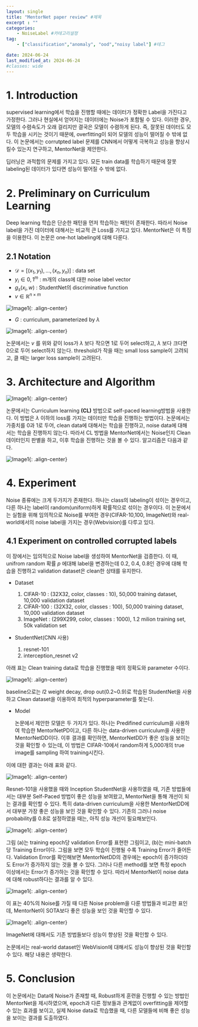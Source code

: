 ```yaml
---
layout: single
title: "MentorNet paper review" #제목
excerpt : ""
categories: 
    - NoiseLabel #카테고리설정
tag: 
    - ["classification","anomaly", "ood","noisy label"] #테그

date: 2024-06-24
last_modified_at: 2024-06-24
#classes: wide    
---
```


# 1. Introduction
supervised learning에서 학습을 진행할 때에는 데이터가 정확한 Label을 가진다고 가정한다. 그러나 현실에서 얻어지는 데이터에는 Noise가 포함될 수 있다. 이러한 경우, 모델의 수렴속도가 오래 걸리지만 결국은 모델이 수렴하게 된다. 즉, 잘못된 데이터도 모두 학습을 시키는 것이기 때문에, overfitting이 되어 모델의 성능이 떨어질 수 밖에 없다. 이 논문에서는 corrutpted label 문제를 CNN에서 어떻게 극복하고 성능을 향상시킬수 있는지 연구하고, MentorNet을 제안한다. 

딥러닝은 과적합의 문제를 가지고 있다. 모든 train data를 학습하기 때문에 잘못 labeling된 데이터가 있다면 성능이 떨어질 수 밖에 없다. 

# 2.  Preliminary on Curriculum Learning
Deep learning 학습은 단순한 패턴을 먼저 학습하는 패턴이 존재한다. 따라서 Noise label을 가진 데이터에 대해서는 비교적 큰 Loss를 가지고 있다. MentorNet은 이 특징을 이용한다.
이 논문은 one-hot labeling에 대해 다룬다.

## 2.1 Notation

* $\mathcal{D} = [{(x_1,y_1),...,(x_n,y_n)}]$ : data set
* $y_i \in {0,1}^m$ : m개의 class에 대한 noise label vector
* $g_s(x_i,w)$ : StudentNet의 discriminative function
* $v \in \mathbb{R}^{n \times m}$

![Image1](/assets/images/anomalydetection/Mentornet/image1.png){: .align-center}

* $G$ : curriculum, parameterized by $\lambda$

![Image1](/assets/images/anomalydetection/Mentornet/image2.png){: .align-center}

논문에서는 $v$ 를 위와 같이 loss가 $\lambda$ 보다 작으면 1로 두어 select하고, $\lambda$ 보다 크다면 0으로 두어 select하지 않는다. threshold가 작을 때는 small loss sample이 고려되고, 클 때는 larger loss sample이 고려된다.

# 3. Architecture and Algorithm
![Image1](/assets/images/anomalydetection/Mentornet/image3.png){: .align-center}

논문에서는 Curriculum learning **(CL)** 방법으로 self-paced learning방법을 사용한다. 이 방법은 $\lambda$ 이하의 loss를 가지는 데이터만 학습을 진행하는 방법이다. 논문에서는 가중치를 0과 1로 두어, clean data에 대해서는 학습을 진행하고, noise data에 대해서는 학습을 진행하지 않는다. 따라서 CL 방법을 MentorNet에서는 Noise인지 Clean데이터인지 판별을 하고, 이후 학습을 진행하는 것을 볼 수 있다.
알고리즘은 다음과 같다.

![Image1](/assets/images/anomalydetection/Mentornet/image4.png){: .align-center}


# 4. Experiment
Noise 종류에는 크게 두가지가 존재한다. 하나는 class의 labeling이 섞이는 경우이고, 다른 하나는 label이 random(uniform)하게 확률적으로 섞이는 경우이다. 이 논문에서는 실험을 위해 임의적으로 Noise를 부여한 경우(CIFAR-10,100, ImageNet)와 real-world에서의 noise label을 가지는 경우(Webvision)를 다루고 있다.

## 4.1 Experiment on controlled corrupted labels
이 장에서는 임의적으로 Noise label을 생성하여 MentorNet을 검증한다. 이 때, unifrom random 확률 $p$ 에대해 label을 변경하는데 0.2, 0.4, 0.8인 경우에 대해 학습을 진행하고 validation dataset은 clean한 상태를 유지한다.

* Dataset
    
    1. CIFAR-10 : (32X32, color, classes : 10), 50,000 training dataset, 10,000 validation dataset
    2. CIFAR-100 : (32X32, color, classes : 100), 50,000 training dataset, 10,000 validation dataset
    3. ImageNet : (299X299, color, classes : 1000), 1.2 milion training set, 50k validation set

* StudentNet(CNN 사용)

    1. resnet-101
    2. interception_resnet v2

아래 표는 Clean training data로 학습을 진행했을 때의 정확도와 parameter 수이다.
    
![Image1](/assets/images/anomalydetection/Mentornet/image5.png){: .align-center}

baseline으로는 $l2$ weight decay, drop out(0.2~0.9)로 학습된 StudentNet을 사용하고 Clean dataset을 이용하여 최적의 hyperparameter를 찾는다.

* Model

    논문에서 제안한 모델은 두 가지가 있다. 하나는 Predifined curriculum을 사용하여 학습한 MentorNetPD이고, 다른 하나는 data-driven curriculum을 사용한 MentorNetDD이다. 이후 결과를 확인하면, MentorNetDD가 좋은 성능을 보이는 것을 확인할 수 있는데, 이 방법은 CIFAR-10에서 random하게 5,000개의 true image를 sampling 하여 training시킨다.
    
이에 대한 결과는 아래 표와 같다.

![Image1](/assets/images/anomalydetection/Mentornet/image6.png){: .align-center}



Resnet-101을 사용했을 때와 Inception StudentNet을 사용하였을 때, 기존 방법들에서는 대부분 Self-Paced 방법이 좋은 성능을 보여왔고, MentorNet을 통해 개선이 되는 결과를 확인할 수 있다. 특히 data-driven curriculum을 사용한 MentorNetDD에서 대부분 가장 좋은 성능을 보인 것을 확인할 수 있다. 기존의 그러나 noise probability를 0.8로 설정하였을 때는, 아직 성능 개선이 필요해보인다.

![Image1](/assets/images/anomalydetection/Mentornet/image7.jpg){: .align-center}

그림 (a)는 training epoch당 validation Error를 표현한 그림이고, (b)는 mini-batch당 Training Error이다. 그림을 보면 모두 학습이 진행될 수록 Training Error가 줄어든다. Validation Error를 확인해보면 MentorNetDD의 경우에는 epoch이 증가하더라도 Error가 증가하지 않는 것을 볼 수 있다. 그러나 다른 method를 보면 특정 epoch 이상에서는 Error가 증가하는 것을 확인할 수 있다. 따라서 MentorNet이 noise data에 대해 robust하다는 결과를 알 수 있다.

![Image1](/assets/images/anomalydetection/Mentornet/image8.jpg){: .align-center}

이 표는 40%의 Noise를 가질 때 다른 Noise problem을 다룬 방법들과 비교한 표인데, MentorNet이 SOTA보다 좋은 성능을 보인 것을 확인할 수 있다.

![Image1](/assets/images/anomalydetection/Mentornet/image9.jpg){: .align-center}

ImageNet에 대해서도 기존 방법들보다 성능이 향상된 것을 확인할 수 있다.

논문에서는 real-world dataset인 WebVision에 대해서도 성능이 향상된 것을 확인할 수 있다. 해당 내용은 생략한다.

# 5. Conclusion

이 논문에서는 Data에 Noise가 존재할 때, Robust하게 훈련을 진행할 수 있는 방법인 MentorNet을 제시하였으며, epoch과 다른 정보들과 관계없이 overfitting을 제어할 수 있는 효과를 보이고, 실제 Noise data로 학습했을 때, 다른 모델들에 비해 좋은 성능을 보이는 결과를 도출하였다.
